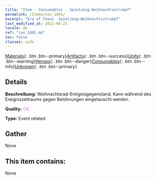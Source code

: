 ```yaml
---
title: "Item - Consumables - Spielzeug-Weihnachtsstrumpf"
permalink: /Items/con_1091/
excerpt: "Era of Chaos  Spielzeug-Weihnachtsstrumpf"
last_modified_at: 2021-04-21
locale: de
ref: "con_1091.md"
toc: false
classes: wide
---
```

 [Materials](/de/Items/){: .btn .btn--primary}[Artifacts](/de/Items/Artifacts/){: .btn .btn--success}[Units](/de/Items/Units/){: .btn .btn--warning}[Heroes](/de/Items/Heroes/){: .btn .btn--danger}[Consumables](/de/Items/Consumables/){: .btn .btn--info}[Unknown](/de/Items/Unknown/){: .btn .btn--primary}

## Details
 **Beschreibung:** Weihnachtsrad-Ereignisgegenstand. Kann während des Ereigniszeitraums gegen Belohnungen eingetauscht werden.

 **Quality:** <span style="color: #DA70D6">OK</span>

 **Type:** Event related

## Gather

  None

## This item contains:

  None

